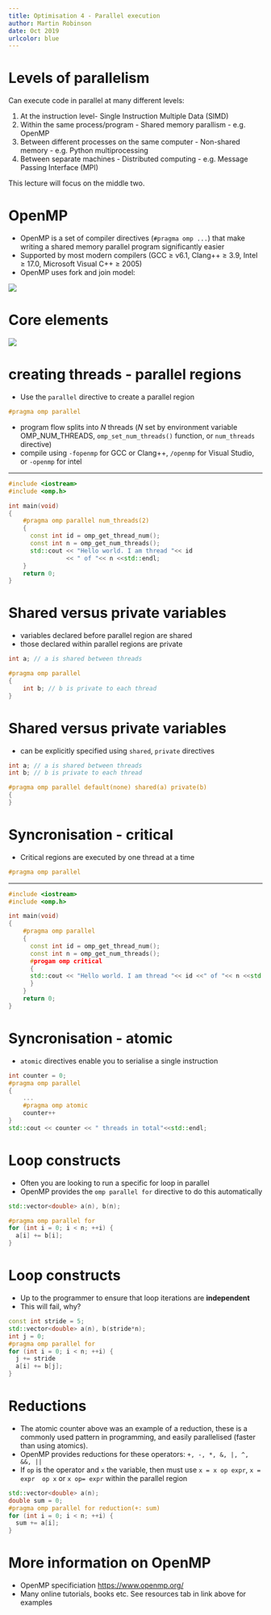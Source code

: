 ```yaml
---
title: Optimisation 4 - Parallel execution
author: Martin Robinson
date: Oct 2019
urlcolor: blue
---
```


# Levels of parallelism

Can execute code in parallel at many different levels:

1. At the instruction level- Single Instruction Multiple Data (SIMD)
1. Within the same process/program - Shared memory parallism - e.g. OpenMP
1. Between different processes on the same computer - Non-shared memory - e.g. Python 
   multiprocessing 
1. Between separate machines - Distributed computing - e.g. Message Passing Interface 
   (MPI)

This lecture will focus on the middle two.


# OpenMP

- OpenMP is a set of compiler directives (`#pragma omp ...`) that make writing a shared 
  memory parallel program significantly easier
- Supported by most modern compilers (GCC $\ge$ v6.1, Clang++ $\ge$ 3.9, Intel $\ge$ 
  17.0, Microsoft Visual C++ $\ge$ 2005) 
- OpenMP uses fork and join model:

![](lectures/figs/Fork_join.svg)

# Core elements

![](lectures/figs/OpenMP_language_extensions.svg)

# creating threads - parallel regions

- Use the `parallel` directive to create a parallel region

```cpp
#pragma omp parallel
```

- program flow splits into $N$ threads ($N$ set by environment variable OMP_NUM_THREADS, 
  `omp_set_num_threads()` function, or `num_threads` directive)
- compile using `-fopenmp` for GCC or Clang++, `/openmp` for Visual Studio, or `-openmp` 
  for intel

---------------------

```cpp
#include <iostream>
#include <omp.h>

int main(void)
{
    #pragma omp parallel num_threads(2)
    {
      const int id = omp_get_thread_num();
      const int n = omp_get_num_threads();
      std::cout << "Hello world. I am thread "<< id
                << " of "<< n <<std::endl;
    }
    return 0;
}
```

# Shared versus private variables

- variables declared before parallel region are shared
- those declared within parallel regions are private

```cpp
int a; // a is shared between threads

#pragma omp parallel
{
    int b; // b is private to each thread
}
```

# Shared versus private variables

- can be explicitly specified using `shared`, `private` directives

```cpp
int a; // a is shared between threads
int b; // b is private to each thread

#pragma omp parallel default(none) shared(a) private(b)
{
}
```

# Syncronisation - critical

- Critical regions are executed by one thread at a time

```cpp
#pragma omp parallel
```

--------------------------


```cpp
#include <iostream>
#include <omp.h>

int main(void)
{
    #pragma omp parallel
    {
      const int id = omp_get_thread_num();
      const int n = omp_get_num_threads();
      #progam omp critical
      {
      std::cout << "Hello world. I am thread "<< id <<" of "<< n <<std::endl;
      }
    }
    return 0;
}
```

# Syncronisation - atomic

- `atomic` directives enable you to serialise a single instruction

```cpp
int counter = 0;
#pragma omp parallel 
{
    ...
    #pragma omp atomic
    counter++
}
std::cout << counter << " threads in total"<<std::endl;
```

# Loop constructs

- Often you are looking to run a specific for loop in parallel
- OpenMP provides the `omp parallel for` directive to do this automatically

```cpp
std::vector<double> a(n), b(n);

#pragma omp parallel for
for (int i = 0; i < n; ++i) {
  a[i] += b[i];
}
```

# Loop constructs

- Up to the programmer to ensure that loop iterations are **independent**
- This will fail, why?

```cpp
const int stride = 5;
std::vector<double> a(n), b(stride*n);
int j = 0;
#pragma omp parallel for
for (int i = 0; i < n; ++i) {
  j += stride
  a[i] += b[j];
}
```

# Reductions

- The atomic counter above was an example of a reduction, these is a commonly used 
  pattern in programming, and easily parallelised (faster than using atomics).
- OpenMP provides reductions for these operators: `+, -, *, &, |, ^, &&, ||`
- If `op` is the operator and `x` the variable, then must use `x = x op expr`, `x = expr 
  op x` or `x op= expr` within the parallel region

```cpp
std::vector<double> a(n);
double sum = 0;
#pragma omp parallel for reduction(+: sum)
for (int i = 0; i < n; ++i) {
  sum += a[i];
}
```

# More information on OpenMP

- OpenMP specificiation <https://www.openmp.org/>
- Many online tutorials, books etc. See resources tab in link above for examples




